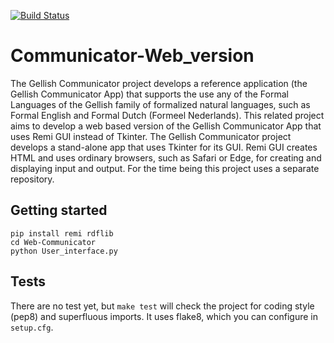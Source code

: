 [![Build Status](https://travis-ci.org/AndriesSHP/Communicator-Web_version-.svg?branch=master)](https://travis-ci.org/AndriesSHP/Communicator-Web_version-)

# Communicator-Web_version
The Gellish Communicator project develops a reference application (the Gellish Communicator App) that supports the use any of the Formal Languages of the Gellish family of formalized natural languages, such as Formal English and Formal Dutch (Formeel Nederlands).
This related project aims to develop a web based version of the Gellish Communicator App that uses Remi GUI instead of Tkinter.
The Gellish Communicator project develops a stand-alone app that uses Tkinter for its GUI.
Remi GUI creates HTML and uses ordinary browsers, such as Safari or Edge, for creating and displaying input and output.
For the time being this project uses a separate repository.


## Getting started

    pip install remi rdflib
    cd Web-Communicator
    python User_interface.py


## Tests

There are no test yet, but `make test` will check the project for coding style
(pep8) and superfluous imports. It uses flake8, which you can configure in
`setup.cfg`.
